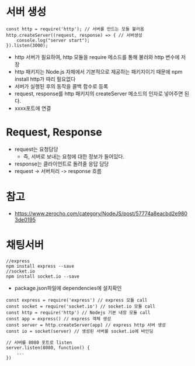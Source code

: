# 서버 생성
```
const http = require('http'); // 서버를 만드는 모듈 불러옴
http.createServer((request, response) => { // 서버생성
	console.log("server start");
}).listen(3000);
```
- http 서버가 필요하여, http 모듈을 require 메소드를 통해 불러와 http 변수에 저장
- http 패키지는 Node.js 자체에서 기본적으로 제공하는 패키지이기 때문에 npm install http가 따리 필요없다
- 서버가 실행된 후의 동작을 콜백 함수로 등록
- request, response를 http 패키지의 createServer 메소드의 인자로 넣어주면 된다.
- xxxx포트에 연결

# Request, Response
- request는 요청담당
  - 즉, 서버로 보내는 요청에 대한 정보가 들어있다.
- response는 클라이언트로 돌려줄 응답 담당
- request -> 서버처리 -> response 흐름

# 참고
- https://www.zerocho.com/category/NodeJS/post/57774a8eacbd2e9803de0195



# 채팅서버
```
//express 
npm install express --save
//socket.io
npm install socket.io --save
```
- package.json파일에 dependencies에 설치확인
```
const express = require('express') // express 모듈 call
const socket = require('socket.io') // socket.io 모듈 call
const http = require('http') // Nodejs 기본 내장 모듈 call
const app = express() // express 객체 생성
const server = http.createServer(app) // express http 서버 생성
const io = socket(server) // 생성된 서버를 socket.io에 바인딩

// 서버를 8080 포트로 listen
server.listen(8080, function() {
	...
})
```
